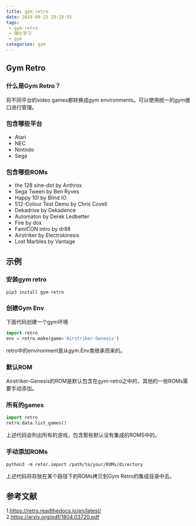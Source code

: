 ```yaml
---
title: gym retro
date: 2019-09-15 20:28:55
tags:
 - gym-retro
 - 强化学习
 - gym
categories: gym
---
```


## Gym Retro
### 什么是Gym Retro？
将不同平台的video games都转换成gym environments。可以使用统一的gym接口进行管理。

### 包含哪些平台
- Atari
- NEC
- Nintndo
- Sega

### 包含哪些ROMs
- the 128 sine-dot by Anthrox
- Sega Tween by Ben Ryves
- Happy 10! by Blind IO
- 512-Colour Test Demo by Chris Covell
- Dekadrive by Dekadence
- Automaton by Derek Ledbetter
- Fire by dox
- FamiCON intro by dr88
- Airstriker by Electrokinesis
- Lost Marbles by Vantage

## 示例
### 安装gym retro
``` shell
pip3 install gym-retro
```

### 创建Gym Env
下面代码创建一个gym环境
``` python
import retro
env = retro.make(game='Airstriker-Genesis')
```
retro中的environment是从gym.Env类继承而来的。

### 默认ROM
Airstriker-Genesis的ROM是默认包含在gym-retro之中的，其他的一些ROMs需要手动添加。

### 所有的games
``` python
import retro
retro.data.list_games()
```
上述代码会列出所有的游戏，包含那些默认没有集成的ROMS中的。

### 手动添加ROMs
``` shell
python3 -m retor.import /path/to/your/ROMs/directory
```
上述代码将存放在某个路径下的ROMs拷贝到Gym Retro的集成目录中去。

## 参考文献
1.https://retro.readthedocs.io/en/latest/
2.https://arxiv.org/pdf/1804.03720.pdf

